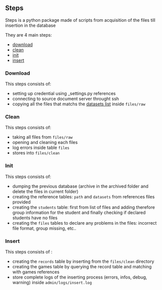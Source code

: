 ## Steps

Steps is a python package made of scripts from acquisition of the files till insertion in the database

They are 4 main steps: 

- [download](###Download)
- [clean](###Clean)
- [init](###Init)
- [insert](###Insert)

### Download

This steps consists of:

- setting up credential using _settings.py references
- connecting to source document server throught ssh
- copying all the files that matchs the [datasets list](##Raw) inside `files/raw` 


### Clean

This steps consists of:

- taking all files from `files/raw`
- opening and cleaning each files
- log errors inside table `files`
- stores into `files/clean`


### Init

This steps consists of:

- dumping the previous database (archive in the archived folder and delete the files in current folder)
- creating the reference tables: `path` and `datasets` from references files provided
- creating the `students` table: first from list of files and adding therefore group information for the student and finally checking if declared students have no files
- creating the `files` tables to declare any problems in the files: incorrect file format, group missing, etc..

### Insert

This steps consists of :

- creating the `records` table by inserting from the `files/clean` directory
- creating the games table by querying the record table and matching with games references
- store complete logs of the inserting process (errors, infos, debug, warning) inside `admin/logs/insert.log` 
